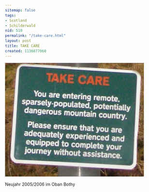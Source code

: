 ```yaml
---
sitemap: false
tags:
- Scotland
- Schilderwald
nid: 510
permalink: "/take-care.html"
layout: post
title: TAKE CARE
created: 1136877060
---
```

<img src="/assets/imgs/CIMG3743.JPG" alt="TAKE CARE"  />
<p>Neujahr 2005/2006 im Oban Bothy</p>
